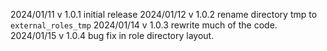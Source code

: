 2024/01/11      v 1.0.1     initial release
2024/01/12      v 1.0.2     rename directory tmp to `external_roles_tmp`
2024/01/14      v 1.0.3     rewrite much of the code.
2024/01/15      v 1.0.4     bug fix in role directory layout.
